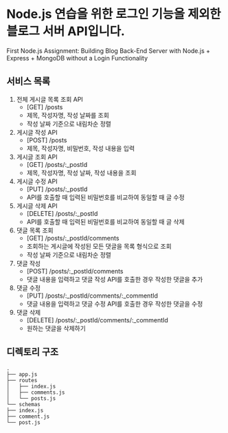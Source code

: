# Node.js 연습을 위한 로그인 기능을 제외한 블로그 서버 API입니다.
First Node.js Assignment: Building Blog Back-End Server with Node.js + Express + MongoDB without a Login Functionality

## 서비스 목록
1. 전체 게시글 목록 조회 API
	- [GET] /posts
	- 제목, 작성자명, 작성 날짜를 조회
	- 작성 날짜 기준으로 내림차순 정렬
2. 게시글 작성 API
	- [POST] /posts
	- 제목, 작성자명, 비밀번호, 작성 내용을 입력
3. 게시글 조회 API
	- [GET] /posts/:_postId
	- 제목, 작성자명, 작성 날짜, 작성 내용을 조회 
4. 게시글 수정 API
	- [PUT] /posts/:_postId
	- API를 호출할 때 입력된 비밀번호를 비교하여 동일할 때 글 수정
5. 게시글 삭제 API
	- [DELETE] /posts/:_postId
	- API를 호출할 때 입력된 비밀번호를 비교하여 동일할 때 글 삭제
6. 댓글 목록 조회
	- [GET] /posts/:_postId/comments
	- 조회하는 게시글에 작성된 모든 댓글을 목록 형식으로 조회
	- 작성 날짜 기준으로 내림차순 정렬
7. 댓글 작성
	- [POST] /posts/:_postId/comments
	- 댓글 내용을 입력하고 댓글 작성 API를 호출한 경우 작성한 댓글을 추가
8. 댓글 수정
	- [PUT] /posts/:_postId/comments/:_commentId
	- 댓글 내용을 입력하고 댓글 수정 API를 호출한 경우 작성한 댓글을 수정
9. 댓글 삭제
	- [DELETE] /posts/:_postId/comments/:_commentId
	- 원하는 댓글을 삭제하기
    
## 디렉토리 구조
	.
	├── app.js
	├── routes
	│   ├── index.js
	│   ├── comments.js
	│   └── posts.js
	└── schemas
	├── index.js
	├── comment.js
	└── post.js
